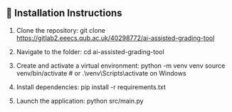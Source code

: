 ## 🔧 Installation Instructions

1. Clone the repository:
   git clone https://gitlab2.eeecs.qub.ac.uk/40298772/ai-assisted-grading-tool

2. Navigate to the folder:
   cd ai-assisted-grading-tool

3. Create and activate a virtual environment:
   python -m venv venv
   source venv/bin/activate  # or .\venv\Scripts\activate on Windows

4. Install dependencies:
   pip install -r requirements.txt

5. Launch the application:
   python src/main.py
